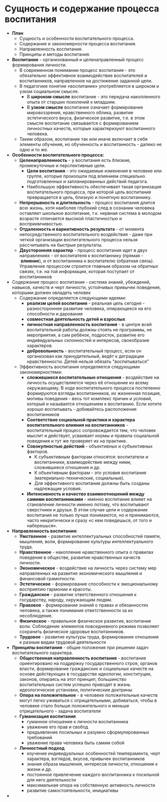 # **Сущность и содержание процесса воспитания**
- **План**
    - Сущность и особенности воспитательного процесса.
    - Содержание и закономерности процесса воспитания.
    - Направленность воспитания.
    - Принципы и методы воспитания.
- **Воспитание** - организованный и целенаправленный процесс формирования личности.
    - В современном понимании процесс воспитания - это обязательно эффективное взаимодействие воспитателей и воспитанников, направленное на достижение заданной цели.
    - В педагогике понятие «воспитание» употребляется в широком и узком социальном смысле.
        - В **широком смысле** воспитание - это передача накопленного опыта от старших поколений к младшим.
        - В **узком смысле** воспитание означает формирование мировоззрения, нравственного облика, развитие эстетического вкуса, физическое развитие, т.е. в этом смысле воспитание связывается с формированием личностных качеств, которые характеризуют воспитанного человека.
	- Таким образом, воспитание так или иначе включает в себя элементы обучения, но обученность и воспитанность - далеко не одно и то же.
- **Особенности воспитательного процесса:**
    - **Целенаправленность** - у воспитания есть близкие, промежуточные и перспективные цели.
        - **Цели воспитания** - это ожидаемые изменения в человеке или группе, которые произошли под влиянием специально подготовленных и запланированных действий педагога.
        - Наибольшую эффективность обеспечивает такая организация воспитательного процесса, при которой цель воспитания превращается в цель, близкую и понятную воспитаннику.
    - **Непрерывность и длительность** - процесс воспитания длится всю жизнь, хотя наиболее глубокий след в сознании человека оставляет школьное воспитание, т.к. нервная система в молодом возрасте отличается высокой пластичностью и восприимчивостью.
    - **Отдаленность и вариативность результата** - от момента непосредственного воспитательного воздействия - даже при четкой организации воспитательного процесса нельзя рассчитывать на быстрые результаты.
    - **Двусторонняя характер** - процесс воспитания идет в двух направлениях - от воспитателя к воспитаннику (прямая - **влияние**), и от воспитанника к воспитателю (обратная связь). Управление процессом строится главным образом на обратных связях, т.е. на той информации, которая поступает от воспитанников
- Содержание процесс воспитания - система знаний, убеждений, навыков, качеств и черт личности, устойчивых привычек поведения, которыми должен овладеть человек
	- Содержание определяется следующими идеями:
		- **реализм целей воспитания** - реальная цель сегодня - разностороннее развитие человека, опирающееся на его способности и дарования
		- **совместная деятельность детей и взрослых**
		- **личностная направленность воспитания** - в центре всей воспитательной работы должны стоять не программы, не мероприятия, а сам ребёнок, подросток, развитие его индивидуальных склонностей и интересов, своеобразие характеров
		- **добровольность** - воспитательный процесс, если он организован как принудительный, ведёт к деградации нравственности. Детей нельзя обязать "воспитываться"
	- Эффективность воспитания определяется следующими закономерностями:
		- **сложившиеся воспитательные отношения** - воздействие на личность осуществляется через её отношение ко всему окружающему. В ходе воспитательного процесса постепенно формируются взгляды воспитанников, их жизненная позиция, мотивы поведения - весь тот комплекс причин и условий, который и называется отношением к воспитанию. Если хотите хорошо воспитывать - добивайтесь расположения воспитанников
		- **Соответствие социальной практики и характера воспитательного влияния на воспитанников** - воспитательный процесс сопровождается тем, что человек мыслит и действует, усваивает нормы и правила социальной поведения и тут же проверяет их на практике.
	    - **Совокупностью действий** - объективных и субъективных факторов.
	        - К субъективным факторам относятся: воспитатели и воспитанники, взаимодействие между ними, сложившиеся отношения и др.
	        - К объективным факторам - это условия воспитания (материально-технические, социальные).
	        - Для эффективного воспитания должны быть созданы надлежащие условия.
		- **Интенсивность и качество взаимоотношений между самими воспитанниками** - именно воспитание влияет на становление личности именно потому, что воспитывают сверстники и друзья. В этом случае цели и содержание воспитания не только лучше понимаются, но и принимаются, часто некритически и сразу «с кем поведешься, от того и наберешься».
- **Направленность воспитания:**
    - **Умственное** - развитие интеллектуальных способностей памяти, мышления, воли, формирование культуры интеллектуального труда.
    - **Нравственное** - накопление нравственного опыта о правилах поведения в обществе, развитие нравственных качеств личности.
    - **Экономическое** - воздействие на личность через систему мер направленных на развитие экономического мышления и финансовой грамотности.
    - **Эстетическое** - формирование способности к эмоциональному восприятию гармонии и красоты.
    - **Гражданское** - развитие ответственного отношения к государству, народу, окружающим людям.
    - **Правовое** - формирование знаний о правах и обязанностях человека, а также понимания ответственности за их несоблюдение.
    - **Физическое** - правильное физическое развитие, воспитание воли. Соблюдение элементов повседневного режима позволяет сохранить физическое здоровье воспитанников.
    - **Трудовое** - развитие культуры труда, формирование отношения к разным видам трудовой деятельности
- **Принципы воспитания** - общие положения при решении задач воспитательного характера.
    - **Общественная направленность воспитания** - воспитание ориентировано на поддержку государственного строя, органов власти, формирование гражданских и социальных качеств на основе действующих в государстве идеологии, конституции, законов, опираясь на этот принцип, большинство воспитательных систем успешно приводят в жизнь идеологическое установки, политические доктрины
    - **Опора на положительное** - в человеке положительные качеств могут легко уживаться с отрицательными, добиваться, чтобы в человеке стало больше положительного и меньше отрицательного - задача воспитателя
    - **Гуманизация воспитания**
	    - гуманное отношение к личности воспитанника
	    - уважение его прав и свобод
	    - предъявление посильных и разумно сформулированных требований
	    - уважение права человека быть самим собой
	- **Личностный подход**
		- изучение индивидуальных особенностей темперамента, черт характера, взглядов, вкусов, привычек воспитанников
		- знания образа мышления, интересов личности, отношения к жизни и др.
		- постоянное привлечение каждого воспитанника к посильной для него деятельности
		- максимальная опора на собственную активность личности
		- развитие самостоятельности, инициативы
- 